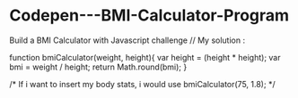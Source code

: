 # Codepen---BMI-Calculator-Program
Build a BMI Calculator with Javascript challenge
// My solution :

function bmiCalculator(weight, height){
    var height = (height * height);
    var bmi = weight / height;
    return Math.round(bmi);
}

/* If i want to insert my body stats, i would use
bmiCalculator(75, 1.8); */

